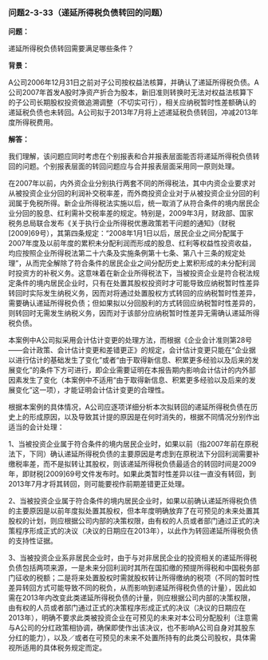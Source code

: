 ### 问题2-3-33（递延所得税负债转回的问题）

**问题：**

递延所得税负债转回需要满足哪些条件？

**背景：**

A公司2006年12月31日之前对子公司按权益法核算，并确认了递延所得税负债。A公司2007年首发A股时净资产折合为股本，新旧准则转换时无法对权益法核算下的子公司长期股权投资做追溯调整（不切实可行），相关应纳税暂时性差额确认的递延税负债也未转回。A公司拟于2013年7月将上述递延税负债转回，冲减2013年度所得税费用。

**解答：**

我们理解，该问题应同时考虑在个别报表和合并报表层面能否将递延所得税负债转回的问题。个别报表层面的转回问题应与合并报表层面采用同一原则处理。

在2007年以前，内外资企业分别执行两套不同的所得税法，其中内资企业要求对从被投资企业分回的利润补交税率差，而外商投资企业对于从被投资企业分回的利润属于免税所得。新企业所得税法实施以后，统一取消了从符合条件的境内居民企业分回的股息、红利需补交税率差的规定。特别是，2009年3月，财政部、国家税务总局联合发布《关于执行企业所得税优惠政策若干问题的通知》（财税[2009]69号），其第四条规定：“2008年1月1日以后，居民企业之间分配属于2007年度及以前年度的累积未分配利润而形成的股息、红利等权益性投资收益，均应按照企业所得税法第二十六条及实施条例第十七条、第八十三条的规定处理”，从而完全解除了符合条件的居民企业之间分配历史上累积形成的未分配利润时投资方的补税义务。这意味着在新企业所得税法下，当被投资企业是符合税法规定条件的境内居民企业时，只有在处置其股权投资时才可能导致应纳税暂时性差异转回时实际发生纳税义务，因而对将通过处置股权方式转回的应纳税暂时性差异，需要确认递延所得税负债；但如果拟以分回股利的方式转回应纳税暂时性差异的，则转回时无需发生纳税义务，因而对于该部分应纳税暂时性差异无需确认递延所得税负债。

本案例中A公司拟采用会计估计变更的处理方法，而根据《企业会计准则第28号——会计政策、会计估计变更和差错更正》的规定，会计估计变更只能在“企业据以进行估计的基础发生了变化”或者“由于取得新信息、积累更多经验以及后来的发展变化”的条件下方可进行，即企业需要证明在本报告期内影响会计估计的内外部因素发生了变化（本案例中不适用“由于取得新信息、积累更多经验以及后来的发展变化”这一项），才能证明会计估计变更的合理性。

根据本案例的具体情况，A公司应逐项详细分析本次拟转回的递延所得税负债在历史上的形成原因，以及导致其计提的原因是在何时消失的，根据不同情况分别作出适当的会计处理：

1、当被投资企业属于符合条件的境内居民企业时，如果以前（指2007年前在原税法下，下同）确认递延所得税负债的主要原因是考虑到在原税法下分回利润需要补缴税率差，而不是拟转让其股权，则该递延所得税负债最适合的转回时间是2009年，即财税[2009]69号文件发布时。如果此类暂时性差异以往一直没有转回，到2013年7月才将其转回，则可能要视作前期差错更正处理。

2、当被投资企业属于符合条件的境内居民企业时，如果以前确认递延所得税负债的主要原因是以前年度拟处置其股权，但本年度明确放弃了在可预见的未来处置其股权的计划，则应根据公司内部的决策权限，由有权的人员或者部门通过正式的决策程序形成正式的决议（决议的日期应在2013年），以此作为转回递延所得税负债的支持性证据。

3、当被投资企业系非居民企业时，由于与对非居民企业的投资相关的递延所得税负债包括两项来源，一是未来分回利润时其所在国扣缴的预提所得税和中国税务部门征收的税额；二是将来处置股权时需就股权转让所得缴纳的税项（不同的暂时性差异转回方式可能导致不同的税负，从而影响到递延所得税负债的计量），因此如需在2013年内改变此类递延所得税负债的计量，则应根据公司内部的决策权限，由有权的人员或者部门通过正式的决策程序形成正式的决议（决议的日期应在2013年），明确不要求此类被投资企业在可预见的未来对本公司分配股利（注意需与A公司的分红政策相协调，确保即使作出该决议，也不影响A公司自身对其股东分红的能力），以及／或者在可预见的未来不处置所持有的此类公司股权，具体需视所适用的具体税务规定而定。